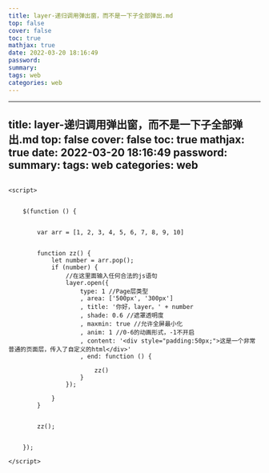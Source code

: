 ```yaml
---
title: layer-递归调用弹出窗，而不是一下子全部弹出.md
top: false
cover: false
toc: true
mathjax: true
date: 2022-03-20 18:16:49
password:
summary:
tags: web
categories: web
---
```

---
title: layer-递归调用弹出窗，而不是一下子全部弹出.md
top: false
cover: false
toc: true
mathjax: true
date: 2022-03-20 18:16:49
password:
summary:
tags: web
categories: web
---
~~~

<script>


    $(function () {


        var arr = [1, 2, 3, 4, 5, 6, 7, 8, 9, 10]


        function zz() {
            let number = arr.pop();
            if (number) {
                //在这里面输入任何合法的js语句
                layer.open({
                    type: 1 //Page层类型
                    , area: ['500px', '300px']
                    , title: '你好，layer。' + number
                    , shade: 0.6 //遮罩透明度
                    , maxmin: true //允许全屏最小化
                    , anim: 1 //0-6的动画形式，-1不开启
                    , content: '<div style="padding:50px;">这是一个非常普通的页面层，传入了自定义的html</div>'
                    , end: function () {

                        zz()
                    }
                });

            }
        }


        zz();


    });

</script>
~~~
